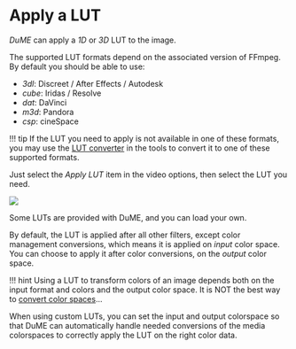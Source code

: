 # Apply a LUT

*DuME* can apply a *1D* or *3D* LUT to the image.

The supported LUT formats depend on the associated version of FFmpeg. By default you should be able to use:

- *3dl*: Discreet / After Effects / Autodesk
- *cube*: Iridas / Resolve
- *dat*: DaVinci
- *m3d*: Pandora
- *csp*: cineSpace

!!! tip
    If the LUT you need to apply is not available in one of these formats, you may use the [LUT converter](lut-converter.md) in the tools to convert it to one of these supported formats.

Just select the *Apply LUT* item in the video options, then select the LUT you need.

![](/img/captures/lut.png)

Some LUTs are provided with DuME, and you can load your own.

By default, the LUT is applied after all other filters, except color management conversions, which means it is applied on *input* color space. You can choose to apply it after color conversions, on the *output* color space.

!!! hint
    Using a LUT to transform colors of an image depends both on the input format and colors and the output color space. It is NOT the best way to [convert color spaces](colors.md)...

When using custom LUTs, you can set the input and output colorspace so that DuME can automatically handle needed conversions of the media colorspaces to correctly apply the LUT on the right color data.